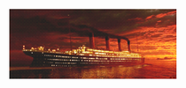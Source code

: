 <img align="center" width ="60%" src="https://github.com/MarekLas/kaggle_titanic/blob/main/titanic2.gif" />
